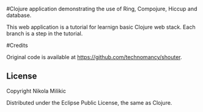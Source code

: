 #Clojure application demonstrating the use of Ring, Compojure, Hiccup and database.

This web application is a tutorial for learnign basic Clojure web stack. Each branch is a step in the tutorial.

#Credits

Original code is available at https://github.com/technomancy/shouter.

## License

Copyright Nikola Milikic

Distributed under the Eclipse Public License, the same as Clojure.
